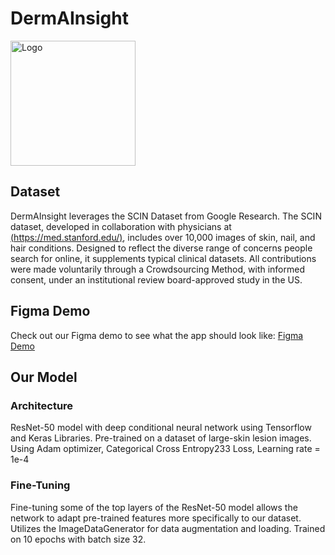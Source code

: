 # DermAInsight

<img src="./UI:UX/Logo_v3_draw_final_logo_circle (1).png" alt="Logo" width="200"/>


<h2>Dataset</h2>

DermAInsight leverages the SCIN Dataset from Google Research.
The SCIN dataset, developed in collaboration with physicians at [(https://med.stanford.edu/)](https://med.stanford.edu/), includes over 10,000 images of skin, nail, and hair conditions. Designed to reflect the diverse range of concerns people search for online, it supplements typical clinical datasets. All contributions were made voluntarily through a Crowdsourcing Method, with informed consent, under an institutional review board-approved study in the US.


<h2>Figma Demo</h2>

Check out our Figma demo to see what the app should look like: [Figma Demo](https://www.figma.com/proto/qS49QQcyvwg2B2IteOcyb9/dermAInsight-Prototype?node-id=198-605&t=H7uY7SvuJVobRigo-1&scaling=min-zoom&content-scaling=fixed&page-id=0%3A1&starting-point-node-id=198%3A605)

<h2>Our Model</h2>
<h3>Architecture</h3>
ResNet-50 model with deep conditional neural network using Tensorflow and Keras Libraries. Pre-trained on a dataset of large-skin lesion images. Using Adam optimizer, Categorical Cross Entropy233 Loss, Learning rate = 1e-4

<h3>Fine-Tuning</h3>
Fine-tuning some of the top layers of the ResNet-50 model allows the network to adapt pre-trained features more specifically to our dataset. Utilizes the ImageDataGenerator for data augmentation and loading. Trained on 10 epochs with batch size 32.



